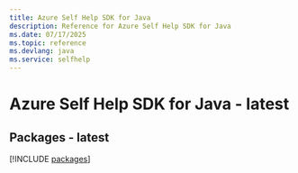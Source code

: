 ```yaml
---
title: Azure Self Help SDK for Java
description: Reference for Azure Self Help SDK for Java
ms.date: 07/17/2025
ms.topic: reference
ms.devlang: java
ms.service: selfhelp
---
```

# Azure Self Help SDK for Java - latest
## Packages - latest
[!INCLUDE [packages](self-help-index.md)]